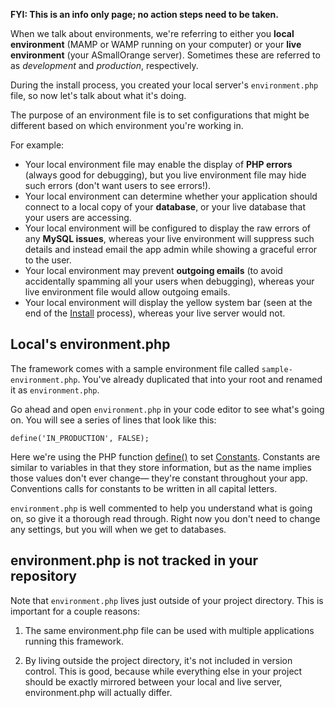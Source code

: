**FYI: This is an info only page; no action steps need to be taken.**

When we talk about environments, we're referring to either you **local environment** (MAMP or WAMP running on your computer) or your **live environment** (your ASmallOrange server). Sometimes these are referred to as *development* and *production*, respectively.

During the install process, you created your local server's `environment.php` file, so now let's talk about what it's doing.

The purpose of an environment file is to set configurations that might be different based on which environment you're working in.

For example:

* Your local environment file may enable the display of **PHP errors** (always good for debugging), but you live environment file may hide such errors (don't want users to see errors!).
* Your local environment can determine whether your application should connect to a local copy of your **database**, or your live database that your users are accessing.
* Your local environment will be configured to display the raw errors of any **MySQL issues**, whereas your live environment will suppress such details and instead email the app admin while showing a graceful error to the user.
* Your local environment may prevent **outgoing emails** (to avoid accidentally spamming all your users when debugging), whereas your live environment file would allow outgoing emails.
* Your local environment will display the yellow system bar (seen at the end of the [Install](/Framework/Install) process), whereas your live server would not.

## Local's environment.php
The framework comes with a sample environment file called `sample-environment.php`. You've already duplicated that into your root and renamed it as `environment.php`.

Go ahead and open `environment.php` in your code editor to see what's going on. You will see a series of lines that look like this:

	define('IN_PRODUCTION', FALSE);
	
Here we're using the PHP function [define()](http://php.net/manual/en/function.define.php) to set [Constants](http://us1.php.net/manual/en/language.constants.php). Constants are similar to variables in that they store information, but as the name implies those values don't ever change&mdash; they're constant throughout your app. Conventions calls for constants to be written in all capital letters.

`environment.php` is well commented to help you understand what is going on, so give it a thorough read through. Right now you don't need to change any settings, but you will when we get to databases.

## environment.php is not tracked in your repository
Note that `environment.php` lives just outside of your project directory. This is important for a couple reasons:

1) The same environment.php file can be used with multiple applications running this framework.

2) By living outside the project directory, it's not included in version control. This is good, because while everything else in your project should be exactly mirrored between your local and live server, environment.php will actually differ. 


